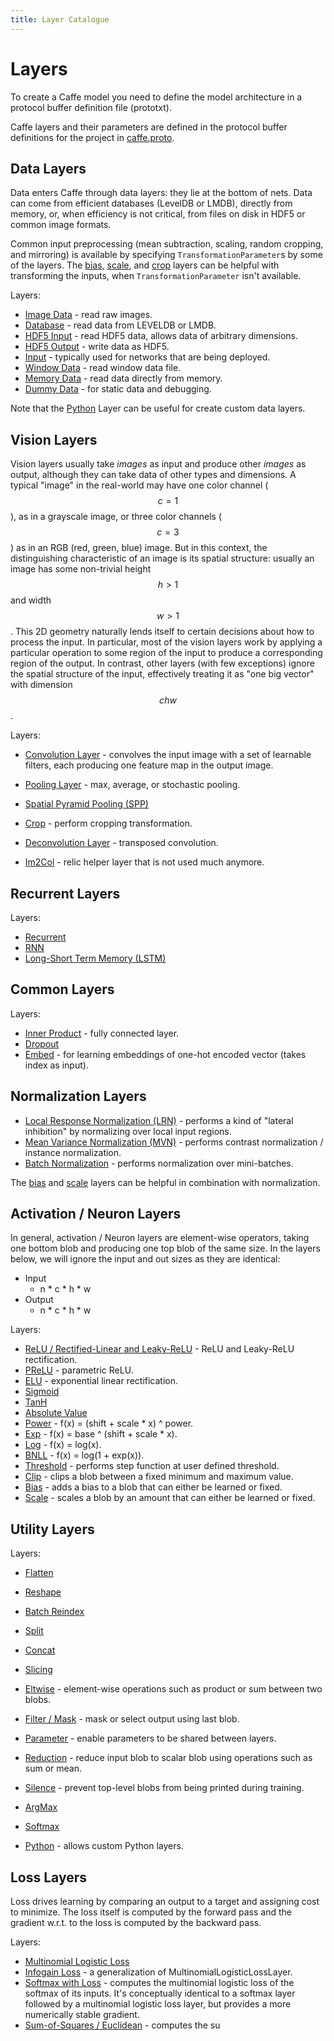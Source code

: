 ```yaml
---
title: Layer Catalogue
---
```


# Layers

To create a Caffe model you need to define the model architecture in a protocol buffer definition file (prototxt).

Caffe layers and their parameters are defined in the protocol buffer definitions for the project in [caffe.proto](https://github.com/BVLC/caffe/blob/master/src/caffe/proto/caffe.proto).

## Data Layers

Data enters Caffe through data layers: they lie at the bottom of nets. Data can come from efficient databases (LevelDB or LMDB), directly from memory, or, when efficiency is not critical, from files on disk in HDF5 or common image formats.

Common input preprocessing (mean subtraction, scaling, random cropping, and mirroring) is available by specifying `TransformationParameter`s by some of the layers.
The [bias](layers/bias.html), [scale](layers/scale.html), and [crop](layers/crop.html) layers can be helpful with transforming the inputs, when `TransformationParameter` isn't available.

Layers:

* [Image Data](layers/imagedata.html) - read raw images.
* [Database](layers/data.html) - read data from LEVELDB or LMDB.
* [HDF5 Input](layers/hdf5data.html) - read HDF5 data, allows data of arbitrary dimensions.
* [HDF5 Output](layers/hdf5output.html) - write data as HDF5.
* [Input](layers/input.html) - typically used for networks that are being deployed.
* [Window Data](layers/windowdata.html) - read window data file.
* [Memory Data](layers/memorydata.html) - read data directly from memory.
* [Dummy Data](layers/dummydata.html) - for static data and debugging.

Note that the [Python](layers/python.html) Layer can be useful for create custom data layers.

## Vision Layers

Vision layers usually take *images* as input and produce other *images* as output, although they can take data of other types and dimensions.
A typical "image" in the real-world may have one color channel ($$c = 1$$), as in a grayscale image, or three color channels ($$c = 3$$) as in an RGB (red, green, blue) image.
But in this context, the distinguishing characteristic of an image is its spatial structure: usually an image has some non-trivial height $$h > 1$$ and width $$w > 1$$.
This 2D geometry naturally lends itself to certain decisions about how to process the input.
In particular, most of the vision layers work by applying a particular operation to some region of the input to produce a corresponding region of the output.
In contrast, other layers (with few exceptions) ignore the spatial structure of the input, effectively treating it as "one big vector" with dimension $$chw$$.

Layers:

* [Convolution Layer](layers/convolution.html) - convolves the input image with a set of learnable filters, each producing one feature map in the output image.
* [Pooling Layer](layers/pooling.html) - max, average, or stochastic pooling.
* [Spatial Pyramid Pooling (SPP)](layers/spp.html)
* [Crop](layers/crop.html) - perform cropping transformation.
* [Deconvolution Layer](layers/deconvolution.html) - transposed convolution.

* [Im2Col](layers/im2col.html) - relic helper layer that is not used much anymore.

## Recurrent Layers

Layers:

* [Recurrent](layers/recurrent.html)
* [RNN](layers/rnn.html)
* [Long-Short Term Memory (LSTM)](layers/lstm.html)

## Common Layers

Layers:

* [Inner Product](layers/innerproduct.html) - fully connected layer.
* [Dropout](layers/dropout.html)
* [Embed](layers/embed.html) - for learning embeddings of one-hot encoded vector (takes index as input).

## Normalization Layers

* [Local Response Normalization (LRN)](layers/lrn.html) - performs a kind of "lateral inhibition" by normalizing over local input regions.
* [Mean Variance Normalization (MVN)](layers/mvn.html) - performs contrast normalization / instance normalization.
* [Batch Normalization](layers/batchnorm.html) - performs normalization over mini-batches.

The [bias](layers/bias.html) and [scale](layers/scale.html) layers can be helpful in combination with normalization.

## Activation / Neuron Layers

In general, activation / Neuron layers are element-wise operators, taking one bottom blob and producing one top blob of the same size. In the layers below, we will ignore the input and out sizes as they are identical:

* Input
    - n * c * h * w
* Output
    - n * c * h * w

Layers:

* [ReLU / Rectified-Linear and Leaky-ReLU](layers/relu.html) - ReLU and Leaky-ReLU rectification.
* [PReLU](layers/prelu.html) - parametric ReLU.
* [ELU](layers/elu.html) - exponential linear rectification.
* [Sigmoid](layers/sigmoid.html)
* [TanH](layers/tanh.html)
* [Absolute Value](layers/absval.html)
* [Power](layers/power.html) - f(x) = (shift + scale * x) ^ power.
* [Exp](layers/exp.html) - f(x) = base ^ (shift + scale * x).
* [Log](layers/log.html) - f(x) = log(x).
* [BNLL](layers/bnll.html) - f(x) = log(1 + exp(x)).
* [Threshold](layers/threshold.html) - performs step function at user defined threshold.
* [Clip](layers/clip.html) - clips a blob between a fixed minimum and maximum value.
* [Bias](layers/bias.html) - adds a bias to a blob that can either be learned or fixed.
* [Scale](layers/scale.html) - scales a blob by an amount that can either be learned or fixed.

## Utility Layers

Layers:

* [Flatten](layers/flatten.html)
* [Reshape](layers/reshape.html)
* [Batch Reindex](layers/batchreindex.html)

* [Split](layers/split.html)
* [Concat](layers/concat.html)
* [Slicing](layers/slice.html)
* [Eltwise](layers/eltwise.html) - element-wise operations such as product or sum between two blobs.
* [Filter / Mask](layers/filter.html) - mask or select output using last blob.
* [Parameter](layers/parameter.html) - enable parameters to be shared between layers.
* [Reduction](layers/reduction.html) - reduce input blob to scalar blob using operations such as sum or mean.
* [Silence](layers/silence.html) - prevent top-level blobs from being printed during training.

* [ArgMax](layers/argmax.html)
* [Softmax](layers/softmax.html)

* [Python](layers/python.html) - allows custom Python layers.

## Loss Layers

Loss drives learning by comparing an output to a target and assigning cost to minimize. The loss itself is computed by the forward pass and the gradient w.r.t. to the loss is computed by the backward pass.

Layers:

* [Multinomial Logistic Loss](layers/multinomiallogisticloss.html)
* [Infogain Loss](layers/infogainloss.html) - a generalization of MultinomialLogisticLossLayer.
* [Softmax with Loss](layers/softmaxwithloss.html) - computes the multinomial logistic loss of the softmax of its inputs. It's conceptually identical to a softmax layer followed by a multinomial logistic loss layer, but provides a more numerically stable gradient.
* [Sum-of-Squares / Euclidean](layers/euclideanloss.html) - computes the su